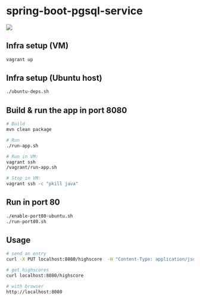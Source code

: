 spring-boot-pgsql-service
=========================

<a title="Build Status" href="https://travis-ci.org/eis/spring-boot-pgsql-service"><img src="https://api.travis-ci.org/eis/spring-boot-pgsql-service.svg?branch=master" /></a>

Infra setup (VM)
----------------

```bash
vagrant up
```

Infra setup (Ubuntu host)
-------------------------

```bash
./ubuntu-deps.sh
```

Build & run the app in port 8080
--------------------------------


```bash
# Build
mvn clean package

# Run
./run-app.sh

# Run in VM:
vagrant ssh
/vagrant/run-app.sh

# Stop in VM: 
vagrant ssh -c "pkill java"
```

Run in port 80
--------------

```bash
./enable-port80-ubuntu.sh
./run-port80.sh
```

Usage
-----
```bash
# send an entry
curl -X PUT localhost:8080/highscore  -H "Content-Type: application/json" --data "{\"author\":\"me\", \"score\":\"999\",\"date\":\"2017-11-11T13:47:29Z\"}"

# get highscores
curl localhost:8080/highscore

# with browser
http://localhost:8080
```
